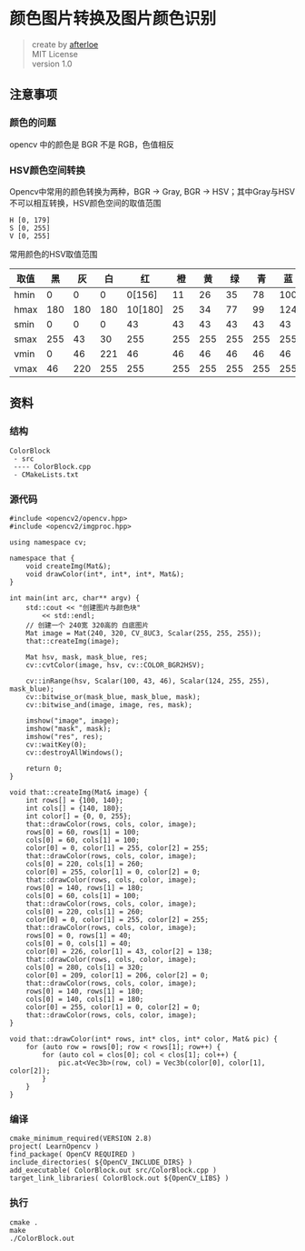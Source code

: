 # 颜色图片转换及图片颜色识别
> create by [afterloe](605728727@qq.com)  
> MIT License  
> version 1.0  

## 注意事项
### 颜色的问题
opencv 中的颜色是 BGR 不是 RGB，色值相反

### HSV颜色空间转换
Opencv中常用的颜色转换为两种，BGR -> Gray, BGR -> HSV；其中Gray与HSV不可以相互转换，HSV颜色空间的取值范围
```
H [0, 179]
S [0, 255]
V [0, 255]
```

常用颜色的HSV取值范围

取值 | 黑 | 灰 | 白 | 红 | 橙 | 黄 | 绿 | 青 | 蓝 | 紫
-|-|-|-|-|-|-|-|-|-|-
hmin | 0 | 0 | 0 | 0[156] | 11 | 26 | 35 | 78 | 100 | 125
hmax | 180 | 180 | 180 | 10[180] | 25 | 34 | 77 | 99 | 124 | 155
smin | 0 | 0 | 0 | 43 | 43 | 43 | 43 | 43 | 43 | 43
smax | 255 | 43 | 30 | 255 | 255 | 255 | 255 | 255 | 255 | 255
vmin | 0 | 46 | 221 | 46 | 46 | 46 | 46 | 46 | 46 | 46
vmax | 46 | 220 | 255 | 255 | 255 | 255 | 255 | 255 | 255 | 255

## 资料
### 结构
```
ColorBlock
 - src
 ---- ColorBlock.cpp
 - CMakeLists.txt
```

### 源代码
```
#include <opencv2/opencv.hpp>
#include <opencv2/imgproc.hpp>

using namespace cv;

namespace that {
    void createImg(Mat&);
    void drawColor(int*, int*, int*, Mat&);
}

int main(int arc, char** argv) {
    std::cout << "创建图片与颜色块"
        << std::endl;
    // 创建一个 240宽 320高的 白底图片
    Mat image = Mat(240, 320, CV_8UC3, Scalar(255, 255, 255));
    that::createImg(image);

    Mat hsv, mask, mask_blue, res;
    cv::cvtColor(image, hsv, cv::COLOR_BGR2HSV);

    cv::inRange(hsv, Scalar(100, 43, 46), Scalar(124, 255, 255), mask_blue);
    cv::bitwise_or(mask_blue, mask_blue, mask);
    cv::bitwise_and(image, image, res, mask);

    imshow("image", image);
    imshow("mask", mask);
    imshow("res", res);
    cv::waitKey(0);
    cv::destroyAllWindows();

    return 0;
}

void that::createImg(Mat& image) {
    int rows[] = {100, 140};
    int cols[] = {140, 180};
    int color[] = {0, 0, 255};
    that::drawColor(rows, cols, color, image);
    rows[0] = 60, rows[1] = 100;
    cols[0] = 60, cols[1] = 100;
    color[0] = 0, color[1] = 255, color[2] = 255;
    that::drawColor(rows, cols, color, image);
    cols[0] = 220, cols[1] = 260;
    color[0] = 255, color[1] = 0, color[2] = 0;
    that::drawColor(rows, cols, color, image);
    rows[0] = 140, rows[1] = 180;
    cols[0] = 60, cols[1] = 100;
    that::drawColor(rows, cols, color, image);
    cols[0] = 220, cols[1] = 260;
    color[0] = 0, color[1] = 255, color[2] = 255;
    that::drawColor(rows, cols, color, image);
    rows[0] = 0, rows[1] = 40;
    cols[0] = 0, cols[1] = 40;
    color[0] = 226, color[1] = 43, color[2] = 138;
    that::drawColor(rows, cols, color, image);
    cols[0] = 280, cols[1] = 320;
    color[0] = 209, color[1] = 206, color[2] = 0;
    that::drawColor(rows, cols, color, image);
    rows[0] = 140, rows[1] = 180;
    cols[0] = 140, cols[1] = 180;
    color[0] = 255, color[1] = 0, color[2] = 0;
    that::drawColor(rows, cols, color, image);
}

void that::drawColor(int* rows, int* clos, int* color, Mat& pic) {
    for (auto row = rows[0]; row < rows[1]; row++) {
        for (auto col = clos[0]; col < clos[1]; col++) {
            pic.at<Vec3b>(row, col) = Vec3b(color[0], color[1], color[2]);
        }
    }
}
```

### 编译
```
cmake_minimum_required(VERSION 2.8)
project( LearnOpencv )
find_package( OpenCV REQUIRED )
include_directories( ${OpenCV_INCLUDE_DIRS} )
add_executable( ColorBlock.out src/ColorBlock.cpp )
target_link_libraries( ColorBlock.out ${OpenCV_LIBS} )
```

### 执行
```
cmake .
make 
./ColorBlock.out
```
